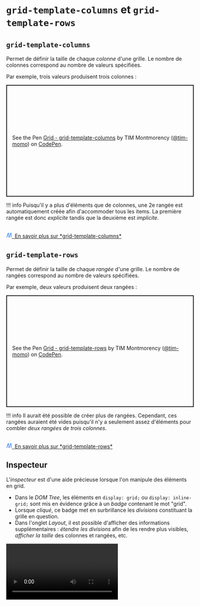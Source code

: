 # `grid-template-columns` et `grid-template-rows`

## `grid-template-columns`

Permet de définir la taille de chaque *colonne* d'une grille. Le nombre de colonnes correspond au nombre de valeurs spécifiées.

Par exemple, trois valeurs produisent trois colonnes :

<p class="codepen" data-height="300" data-default-tab="result" data-slug-hash="wvRexmm" data-pen-title="Grid - grid-template-columns" data-user="tim-momo" style="height: 300px; box-sizing: border-box; display: flex; align-items: center; justify-content: center; border: 2px solid; margin: 1em 0; padding: 1em;">
  <span>See the Pen <a href="https://codepen.io/tim-momo/pen/wvRexmm">
  Grid - grid-template-columns</a> by TIM Montmorency (<a href="https://codepen.io/tim-momo">@tim-momo</a>)
  on <a href="https://codepen.io">CodePen</a>.</span>
</p>


!!! info
    Puisqu'il y a plus d'éléments que de colonnes, une 2e rangée est automatiquement créée afin d'accommoder tous les items. La première rangée est donc *explicite* tandis que la deuxième est *implicite*.

<br>
<a href="https://developer.mozilla.org/fr/docs/Web/CSS/grid-template-columns" class="md-button "><img src="../../assets/mdn.svg" style="width: 15px; height: auto;">&nbsp;&nbsp;En savoir plus sur *grid-template-columns*</a>

## `grid-template-rows`

Permet de définir la taille de chaque *rangée* d'une grille. Le nombre
de rangées correspond au nombre de valeurs spécifiées.

Par exemple, deux valeurs produisent deux rangées :

<p class="codepen" data-height="300" data-default-tab="result" data-slug-hash="VwqWBdm" data-pen-title="Grid - grid-template-rows" data-user="tim-momo" style="height: 300px; box-sizing: border-box; display: flex; align-items: center; justify-content: center; border: 2px solid; margin: 1em 0; padding: 1em;">
  <span>See the Pen <a href="https://codepen.io/tim-momo/pen/VwqWBdm">
  Grid - grid-template-rows</a> by TIM Montmorency (<a href="https://codepen.io/tim-momo">@tim-momo</a>)
  on <a href="https://codepen.io">CodePen</a>.</span>
</p>

<script async src="https://public.codepenassets.com/embed/index.js"></script>

!!! info
    Il aurait été possible de créer plus de rangées. Cependant, ces rangées auraient été vides puisqu'il n'y a seulement assez d'éléments pour combler *deux rangées de trois colonnes*.

<br>
<a href="https://developer.mozilla.org/fr/docs/Web/CSS/grid-template-rows" class="md-button "><img src="../../assets/mdn.svg" style="width: 15px; height: auto;">&nbsp;&nbsp;En savoir plus sur *grid-template-rows*</a>



## Inspecteur

L'*inspecteur* est d'une aide précieuse lorsque l'on manipule des
éléments en grid.

- Dans le *DOM Tree*, les éléments en `display: grid;` ou `display: inline-grid;` sont mis en évidence grâce à un *badge* contenant le mot "grid".
- Lorsque *cliqué*, ce badge met en surbrillance les *divisions* constituant la grille en question.
- Dans l'onglet *Layout*, il est possible d'afficher des informations supplémentaires : *étendre les divisions* afin de les rendre plus visibles, *afficher la taille* des colonnes et rangées, etc.

![](../assets/grid-inspector-layout.mp4)
